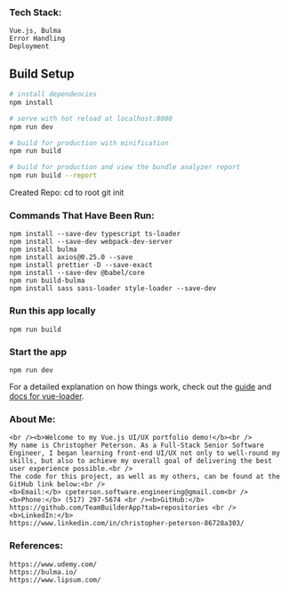 ### Tech Stack:
```shell
Vue.js, Bulma
Error Handling
Deployment
```

## Build Setup
``` bash
# install dependencies
npm install

# serve with hot reload at localhost:8080
npm run dev

# build for production with minification
npm run build

# build for production and view the bundle analyzer report
npm run build --report
```

Created Repo:
cd to root
git init


### Commands That Have Been Run:
```shell
npm install --save-dev typescript ts-loader
npm install --save-dev webpack-dev-server 
npm install bulma
npm install axios@0.25.0 --save
npm install prettier -D --save-exact
npm install --save-dev @babel/core 
npm run build-bulma
npm install sass sass-loader style-loader --save-dev 
```

### Run this app locally

```shell
npm run build
```

### Start the app

```shell
npm run dev
```

For a detailed explanation on how things work, check out the [guide](http://vuejs-templates.github.io/webpack/) and [docs for vue-loader](http://vuejs.github.io/vue-loader).

### About Me:
```shell
<br /><b>Welcome to my Vue.js UI/UX portfolio demo!</b><br />
My name is Christopher Peterson. As a Full-Stack Senior Software
Engineer, I began learning front-end UI/UX not only to well-round my
skills, but also to achieve my overall goal of delivering the best
user experience possible.<br />
The code for this project, as well as my others, can be found at the
GitHub link below:<br />
<b>Email:</b> cpeterson.software.engineering@gmail.com<br />
<b>Phone:</b> (517) 297-5674 <br /><b>GitHub:</b>
https://github.com/TeamBuilderApp?tab=repositories <br />
<b>LinkedIn:</b>
https://www.linkedin.com/in/christopher-peterson-86728a303/
```


### References:
```shell
https://www.udemy.com/
https://bulma.io/
https://www.lipsum.com/
```
